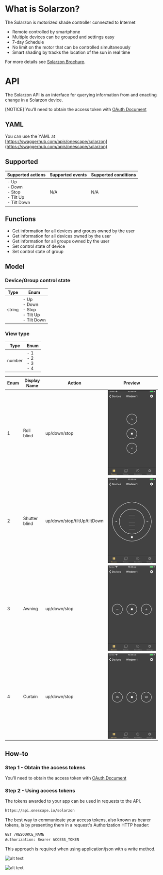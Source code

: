 # What is Solarzon?

The Solarzon is motorized shade controller connected to Internet
- Remote controlled by smartphone
- Multiple devices can be grouped and settings easy
- 7-day Schedule
- No limit on the motor that can be controlled simultaneously
- Smart shading by tracks the location of the sun in real time

For more details see [Solarzon Brochure](http://resource.one-scape.com/solarzon-en.pdf).

# API

The Solarzon API is an interface for querying information from and enacting change in a Solarzon device.

[NOTICE] You'll need to obtain the access token with [OAuth Document](https://onescape.github.io/oauth) 

## YAML

You can use the YAML at [https://swaggerhub.com/apis/onescape/solarzon](https://swaggerhub.com/apis/onescape/solarzon)

## Supported

| Supported actions | Supported events | Supported conditions |
| --- | --- | --- |
| - Up<br/>- Down<br/>- Stop<br/>- Tilt Up<br/>- Tilt Down | N/A | N/A |

## Functions

- Get information for all devices and groups owned by the user
- Get information for all devices owned by the user
- Get information for all groups owned by the user
- Set control state of device
- Set control state of group

## Model

### Device/Group control state

| Type | Enum |
| --- | --- |
| string | - Up<br/>- Down<br/>- Stop<br/>- Tilt Up<br/>- Tilt Down |

### View type

| Type | Enum |
| --- | --- |
| number | - 1<br/>- 2<br/>- 3<br/>- 4 |

| Enum | Display Name | Action | Preview |
| --- | --- | --- | --- |
| 1 | Roll blind | up/down/stop | ![alt text](https://github.com/onescape/solarzon/blob/master/viewtype1.png?raw=true) |
| 2 | Shutter blind | up/down/stop/tiltUp/tiltDown | ![alt text](https://github.com/onescape/solarzon/blob/master/viewtype2.png?raw=true) |
| 3 | Awning | up/down/stop | ![alt text](https://github.com/onescape/solarzon/blob/master/viewtype3.png?raw=true) |
| 4 | Curtain | up/down/stop | ![alt text](https://github.com/onescape/solarzon/blob/master/viewtype4.png?raw=true) |

## How-to

### Step 1 - Obtain the access tokens

You'll need to obtain the access token with [OAuth Document](https://onescape.github.io/oauth) 

### Step 2 - Using access tokens

The tokens awarded to your app can be used in requests to the API.

```markdown
https://api.onescape.io/solarzon
```

The best way to communicate your access tokens, also known as bearer tokens, is by presenting them in a request's Authorization HTTP header:

```markdown
GET /RESOURCE_NAME
Authorization: Bearer ACCESS_TOKEN
```

This approach is required when using application/json with a write method.

![alt text](https://github.com/onescape/oauth/blob/master/swaggerhub.jpeg?raw=true)

![alt text](https://github.com/onescape/oauth/blob/master/postman.jpeg?raw=true)
